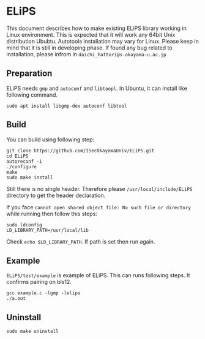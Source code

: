 # ELiPS
This document describes how to make existing ELiPS library working in Linux environment.
This is expected that it will work any 64bit Unix distribution Ububtu.
Autotools installation may vary for Linux.
Please keep in mind that it is still in developing phase. 
If found any bug related to installation, please infrom in `daichi_hattori@s.okayama-u.ac.jp`

## Preparation
ELiPS needs `gmp` and `autoconf` and `libtoopl`.
In Ubuntu, it can install like following command.
```
sudo apt install libgmp-dev autoconf libtool
```

## Build
You can build using following step:
```
git clone https://github.com/ISecOkayamaUniv/ELiPS.git
cd ELiPS
autoreconf -i
./configure
make
sudo make install
```
Still there is no single header. Therefore please `/usr/local/include/ELiPS` directory to get the header declaration. 

If you face `cannot open shared object file: No such file or directory` while running then follow this steps:
```
sudo ldconfig
LD_LIBRARY_PATH=/usr/local/lib
```
Check `echo $LD_LIBRARY_PATH`. If path is set then run again.


## Example
`ELiPS/test/example` is example of ELiPS. This can runs following steps.
It confirms pairing on bls12.
```
gcc example.c -lgmp -lelips
./a.out
```

## Uninstall
```
sudo make uninstall

